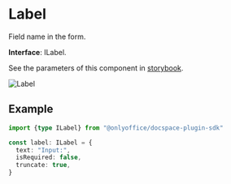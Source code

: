 # Label

Field name in the form.

**Interface**: ILabel.

See the parameters of this component in [storybook](https://storybook.onlyoffice.io/?path=/docs/components-label--docs).

![Label](/assets/images/docspace/label.png)

## Example

``` ts
import {type ILabel} from "@onlyoffice/docspace-plugin-sdk"

const label: ILabel = {
  text: "Input:",
  isRequired: false,
  truncate: true,
}
```
